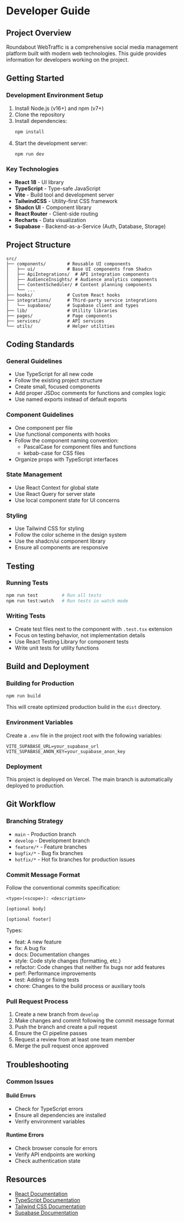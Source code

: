 
# Developer Guide

## Project Overview

Roundabout WebTraffic is a comprehensive social media management platform built with modern web technologies. This guide provides information for developers working on the project.

## Getting Started

### Development Environment Setup

1. Install Node.js (v16+) and npm (v7+)
2. Clone the repository
3. Install dependencies:
   ```bash
   npm install
   ```
4. Start the development server:
   ```bash
   npm run dev
   ```

### Key Technologies

- **React 18** - UI library
- **TypeScript** - Type-safe JavaScript
- **Vite** - Build tool and development server
- **TailwindCSS** - Utility-first CSS framework
- **Shadcn UI** - Component library
- **React Router** - Client-side routing
- **Recharts** - Data visualization
- **Supabase** - Backend-as-a-Service (Auth, Database, Storage)

## Project Structure

```
src/
├── components/        # Reusable UI components
│   ├── ui/            # Base UI components from Shadcn
│   ├── ApiIntegrations/  # API integration components
│   ├── AudienceInsights/ # Audience analytics components
│   ├── ContentScheduler/ # Content planning components
│   └── ...
├── hooks/             # Custom React hooks
├── integrations/      # Third-party service integrations
│   └── supabase/      # Supabase client and types
├── lib/               # Utility libraries
├── pages/             # Page components
├── services/          # API services
└── utils/             # Helper utilities
```

## Coding Standards

### General Guidelines

- Use TypeScript for all new code
- Follow the existing project structure
- Create small, focused components
- Add proper JSDoc comments for functions and complex logic
- Use named exports instead of default exports

### Component Guidelines

- One component per file
- Use functional components with hooks
- Follow the component naming convention:
  - PascalCase for component files and functions
  - kebab-case for CSS files
- Organize props with TypeScript interfaces

### State Management

- Use React Context for global state
- Use React Query for server state
- Use local component state for UI concerns

### Styling

- Use Tailwind CSS for styling
- Follow the color scheme in the design system
- Use the shadcn/ui component library
- Ensure all components are responsive

## Testing

### Running Tests

```bash
npm run test         # Run all tests
npm run test:watch   # Run tests in watch mode
```

### Writing Tests

- Create test files next to the component with `.test.tsx` extension
- Focus on testing behavior, not implementation details
- Use React Testing Library for component tests
- Write unit tests for utility functions

## Build and Deployment

### Building for Production

```bash
npm run build
```

This will create optimized production build in the `dist` directory.

### Environment Variables

Create a `.env` file in the project root with the following variables:

```
VITE_SUPABASE_URL=your_supabase_url
VITE_SUPABASE_ANON_KEY=your_supabase_anon_key
```

### Deployment

This project is deployed on Vercel. The main branch is automatically deployed to production.

## Git Workflow

### Branching Strategy

- `main` - Production branch
- `develop` - Development branch
- `feature/*` - Feature branches
- `bugfix/*` - Bug fix branches
- `hotfix/*` - Hot fix branches for production issues

### Commit Message Format

Follow the conventional commits specification:

```
<type>(<scope>): <description>

[optional body]

[optional footer]
```

Types:
- feat: A new feature
- fix: A bug fix
- docs: Documentation changes
- style: Code style changes (formatting, etc.)
- refactor: Code changes that neither fix bugs nor add features
- perf: Performance improvements
- test: Adding or fixing tests
- chore: Changes to the build process or auxiliary tools

### Pull Request Process

1. Create a new branch from `develop`
2. Make changes and commit following the commit message format
3. Push the branch and create a pull request
4. Ensure the CI pipeline passes
5. Request a review from at least one team member
6. Merge the pull request once approved

## Troubleshooting

### Common Issues

#### Build Errors

- Check for TypeScript errors
- Ensure all dependencies are installed
- Verify environment variables

#### Runtime Errors

- Check browser console for errors
- Verify API endpoints are working
- Check authentication state

## Resources

- [React Documentation](https://reactjs.org/docs/getting-started.html)
- [TypeScript Documentation](https://www.typescriptlang.org/docs/)
- [Tailwind CSS Documentation](https://tailwindcss.com/docs)
- [Supabase Documentation](https://supabase.io/docs)
